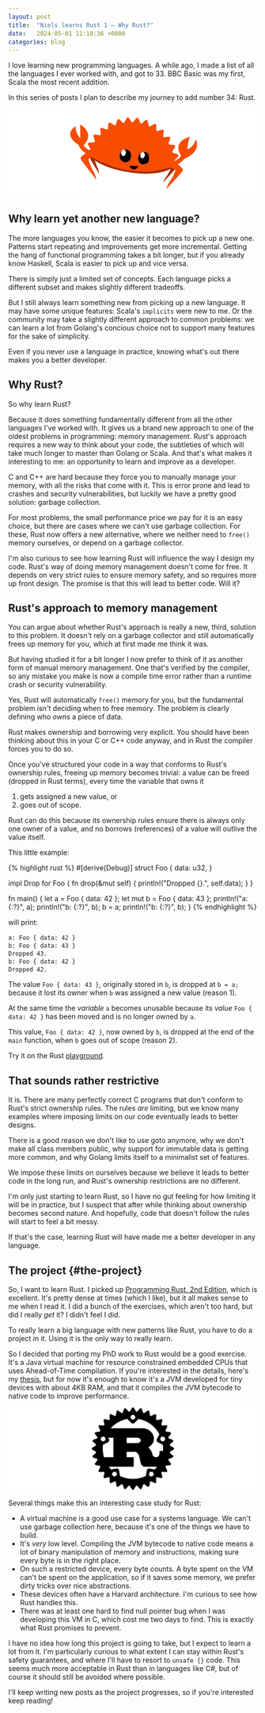 ```yaml
---
layout: post
title:  "Niels learns Rust 1 — Why Rust?"
date:   2024-05-01 11:18:36 +0800
categories: blog
---
```


I love learning new programming languages. A while ago, I made a list of all the languages I ever worked with, and got to 33. BBC Basic was my first, Scala the most recent addition.

In this series of posts I plan to describe my journey to add number 34: Rust.

![rust crab](/assets/img/2024-05-01-rust-crab.webp)

## Why learn yet another new language?

The more languages you know, the easier it becomes to pick up a new one. Patterns start repeating and improvements get more incremental. Getting the hang of functional programming takes a bit longer, but if you already know Haskell, Scala is easier to pick up and vice versa.

There is simply just a limited set of concepts. Each language picks a different subset and makes slightly different tradeoffs.

But I still always learn something new from picking up a new language. It may have some unique features: Scala's `implicits` were new to me. Or the community may take a slightly different approach to common problems: we can learn a lot from Golang's concious choice not to support many features for the sake of simplicity.

Even if you never use a language in practice, knowing what's out there makes you a better developer.


## Why Rust?

So why learn Rust?

Because it does something fundamentally different from all the other languages I've worked with. It gives us a brand new approach to one of the oldest problems in programming: memory management. Rust's approach requires a new way to think about your code, the subtleties of which will take much longer to master than Golang or Scala. And that's what makes it interesting to me: an opportunity to learn and improve as a developer.

C and C++ are hard because they force you to manually manage your memory, with all the risks that come with it. This is error prone and lead to crashes and security vulnerabilities, but luckily we have a pretty good solution: garbage collection.

For most problems, the small performance price we pay for it is an easy choice, but there are cases where we can't use garbage collection. For these, Rust now offers a new alternative, where we neither need to `free()` memory ourselves, or depend on a garbage collector.

I'm also curious to see how learning Rust will influence the way I design my code. Rust's way of doing memory management doesn't come for free. It depends on very strict rules to ensure memory safety, and so requires more up front design. The promise is that this will lead to better code. Will it?


## Rust's approach to memory management

You can argue about whether Rust's approach is really a new, third, solution to this problem. It doesn't rely on a garbage collector and still automatically frees up memory for you, which at first made me think it was.

But having studied it for a bit longer I now prefer to think of it as another form of manual memory management. One that's verified by the compiler, so any mistake you make is now a compile time error rather than a runtime crash or security vulnerability.

Yes, Rust will automatically `free()` memory for you, but the fundamental problem isn't deciding when to free memory. The problem is clearly defining who *owns* a piece of data.

Rust makes ownership and borrowing very explicit. You should have been thinking about this in your C or C++ code anyway, and in Rust the compiler forces you to do so.

Once you've structured your code in a way that conforms to Rust's ownership rules, freeing up memory becomes trivial: a value can be freed (dropped in Rust terms), every time the variable that owns it
1. gets assigned a new value, or
2. goes out of scope.
 

Rust can do this because its ownership rules ensure there is always only one owner of a value, and no borrows (references) of a value will outlive the value itself.

This little example:

{% highlight rust %}
#[derive(Debug)]
struct Foo {
    data: u32,
}

impl Drop for Foo {
    fn drop(&mut self) {
        println!("Dropped {}.", self.data);
    }
}

fn main() {
    let a = Foo { data: 42 };
    let mut b = Foo { data: 43 };
    println!("a: {:?}", a);
    println!("b: {:?}", b);
    b = a;
    println!("b: {:?}", b);
}
{% endhighlight %}

will print:

```
a: Foo { data: 42 }
b: Foo { data: 43 }
Dropped 43.
b: Foo { data: 42 }
Dropped 42.
```

The value `Foo { data: 43 }`, originally stored in `b`, is dropped at `b = a;` because it lost its owner when `b` was assigned a new value (reason 1).

At the same time the *variable* `a` becomes unusable because its *value* `Foo { data: 42 }` has been moved and is no longer owned by `a`.

This value, `Foo { data: 42 }`, now owned by `b`, is dropped at the end of the `main` function, when `b` goes out of scope (reason 2).

Try it on the Rust [playground](https://play.rust-lang.org/?version=stable&mode=debug&edition=2021&code=%23%5Bderive%28Debug%29%5D%0Astruct+Foo+%7B%0A++++data%3A+u32%2C%0A%7D%0A%0Aimpl+Drop+for+Foo+%7B%0A++++fn+drop%28%26mut+self%29+%7B%0A++++++++println%21%28%22Dropped+%7B%7D.%22%2C+self.data%29%3B%0A++++%7D%0A%7D%0A%0Afn+main%28%29+%7B%0A++++let+a+%3D+Foo+%7B+data%3A+42+%7D%3B%0A++++let+mut+b+%3D+Foo+%7B+data%3A+43+%7D%3B%0A++++println%21%28%22a%3A+%7B%3A%3F%7D%22%2C+a%29%3B%0A++++println%21%28%22b%3A+%7B%3A%3F%7D%22%2C+b%29%3B%0A++++b+%3D+a%3B%0A++++println%21%28%22b%3A+%7B%3A%3F%7D%22%2C+b%29%3B%0A%7D%0A%0A).


## That sounds rather restrictive

It is. There are many perfectly correct C programs that don't conform to Rust's strict ownership rules. The rules *are* limiting, but we know many examples where imposing limits on our code eventually leads to better designs.

There is a good reason we don't like to use goto anymore, why we don't make all class members public, why support for immutable data is getting more common, and why Golang limits itself to a minimalist set of features.

We impose these limits on ourselves because we believe it leads to better code in the long run, and Rust's ownership restrictions are no different.

I'm only just starting to learn Rust, so I have no gut feeling for how limiting it will be in practice, but I suspect that after while thinking about ownership becomes second nature. And hopefully, code that doesn't follow the rules will start to feel a bit messy.

If that's the case, learning Rust will have made me a better developer in any language.


## The project {#the-project}

So, I want to learn Rust. I picked up [Programming Rust, 2nd Edition](https://www.oreilly.com/library/view/programming-rust-2nd/9781492052586/), which is excellent. It's pretty dense at times (which I like), but it all makes sense to me when I read it. I did a bunch of the exercises, which aren't too hard, but did I really *get* it? I didn't feel I did.

To really learn a big language with new patterns like Rust, you have to do a project in it. Using it is the only way to really learn.

So I decided that porting my PhD work to Rust would be a good exercise. It's a Java virtual machine for resource constrained embedded CPUs that uses Ahead-of-Time compilation. If you're interested in the details, here's my [thesis](https://tdr.lib.ntu.edu.tw/handle/123456789/1247), but for now it's enough to know it's a JVM developed for tiny devices with about 4KB RAM, and that it compiles the JVM bytecode to native code to improve performance.

![rust R](/assets/img/2024-05-01-rust-R.png)

Several things make this an interesting case study for Rust:
 - A virtual machine is a good use case for a systems language. We can't use garbage collection here, because it's one of the things we have to build.
 - It's *very* low level. Compiling the JVM bytecode to native code means a lot of binary manipulation of memory and instructions, making sure every byte is in the right place.
 - On such a restricted device, every byte counts. A byte spent on the VM can't be spent on the application, so if it saves some memory, we prefer dirty tricks over nice abstractions.
 - These devices often have a Harvard architecture. I'm curious to see how Rust handles this.
 - There was at least one hard to find null pointer bug when I was developing this VM in C, which cost me two days to find. This is exactly what Rust promises to prevent.


I have no idea how long this project is going to take, but I expect to learn a lot from it. I'm particularly curious to what extent I can stay within Rust's safety guarantees, and where I'll have to resort to `unsafe {}` code. This seems much more acceptable in Rust than in languages like C#, but of course it should still be avoided where possible.

I'll keep writing new posts as the project progresses, so if you're interested keep reading!

